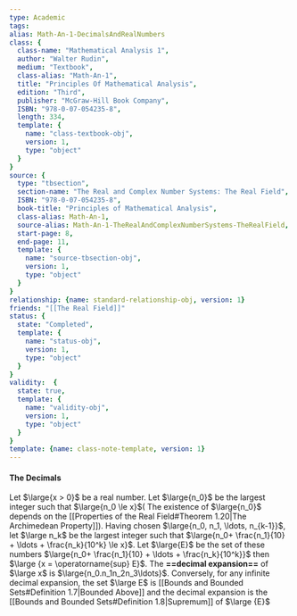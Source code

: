 ```yaml
---
type: Academic
tags:
alias: Math-An-1-DecimalsAndRealNumbers
class: {
  class-name: "Mathematical Analysis 1",
  author: "Walter Rudin",
  medium: "Textbook",
  class-alias: "Math-An-1",
  title: "Principles Of Mathematical Analysis",
  edition: "Third",
  publisher: "McGraw-Hill Book Company",
  ISBN: "978-0-07-054235-8",
  length: 334,
  template: {
    name: "class-textbook-obj",
    version: 1,
    type: "object"
  }
}
source: {
  type: "tbsection",
  section-name: "The Real and Complex Number Systems: The Real Field",
  ISBN: "978-0-07-054235-8",
  book-title: "Principles of Mathematical Analysis",
  class-alias: Math-An-1,
  source-alias: Math-An-1-TheRealAndComplexNumberSystems-TheRealField,
  start-page: 8,
  end-page: 11,
  template: {
    name: "source-tbsection-obj",
    version: 1,
    type: "object"
  }
}
relationship: {name: standard-relationship-obj, version: 1}
friends: "[[The Real Field]]"
status: {
  state: "Completed",
  template: {
    name: "status-obj",
    version: 1,
    type: "object"
  }
}
validity:  {
  state: true,
  template: {
    name: "validity-obj",
    version: 1,
    type: "object"
  }
}
template: {name: class-note-template, version: 1}
---
```

#### The Decimals
Let $\large{x > 0}$ be a real number. Let $\large{n_0}$ be the largest integer such that $\large{n_0 \le x}$( The existence of $\large{n_0}$ depends on the [[Properties of the Real Field#Theorem 1.20|The Archimedean Property]]). Having chosen $\large{n_0, n_1, \ldots, n_{k-1}}$, let $\large n_k$ be the largest integer such that $\large{n_0+ \frac{n_1}{10} + \ldots + \frac{n_k}{10^k} \le x}$.
Let $\large{E}$ be the set of these numbers $\large{n_0+ \frac{n_1}{10} + \ldots + \frac{n_k}{10^k}}$ then $\large {x = \operatorname{sup} E}$. The **==decimal expansion==** of $\large x$ is $\large{n_0.n_1n_2n_3\ldots}$. 
Conversely, for any infinite decimal expansion, the set $\large E$ is [[Bounds and Bounded Sets#Definition 1.7|Bounded Above]] and the decimal expansion is the [[Bounds and Bounded Sets#Definition 1.8|Supremum]] of $\large {E}$